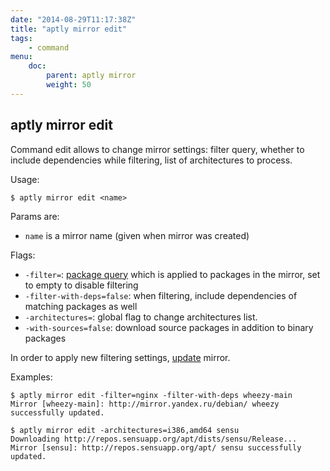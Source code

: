 ```yaml
---
date: "2014-08-29T11:17:38Z"
title: "aptly mirror edit"
tags:
    - command
menu:
    doc:
        parent: aptly mirror
        weight: 50
---
```


aptly mirror edit
-----------------

Command edit allows to change mirror settings: filter query, whether
to include dependencies while filtering, list of architectures to process.

Usage:

    $ aptly mirror edit <name>

Params are:

-   `name` is a mirror name (given when mirror was created)

Flags:

-   `-filter=`: [package query](/doc/feature/query/) which is applied to
    packages in the mirror, set to empty to disable filtering
-   `-filter-with-deps=false`: when filtering, include dependencies of
    matching packages as well
-   `-architectures=`: global flag to change architectures list.
-   `-with-sources=false`: download source packages in addition to
    binary packages

In order to apply new filtering settings, [update](/doc/aptly/mirror/update/)
mirror.

Examples:

    $ aptly mirror edit -filter=nginx -filter-with-deps wheezy-main
    Mirror [wheezy-main]: http://mirror.yandex.ru/debian/ wheezy successfully updated.

    $ aptly mirror edit -architectures=i386,amd64 sensu
    Downloading http://repos.sensuapp.org/apt/dists/sensu/Release...
    Mirror [sensu]: http://repos.sensuapp.org/apt/ sensu successfully updated.
